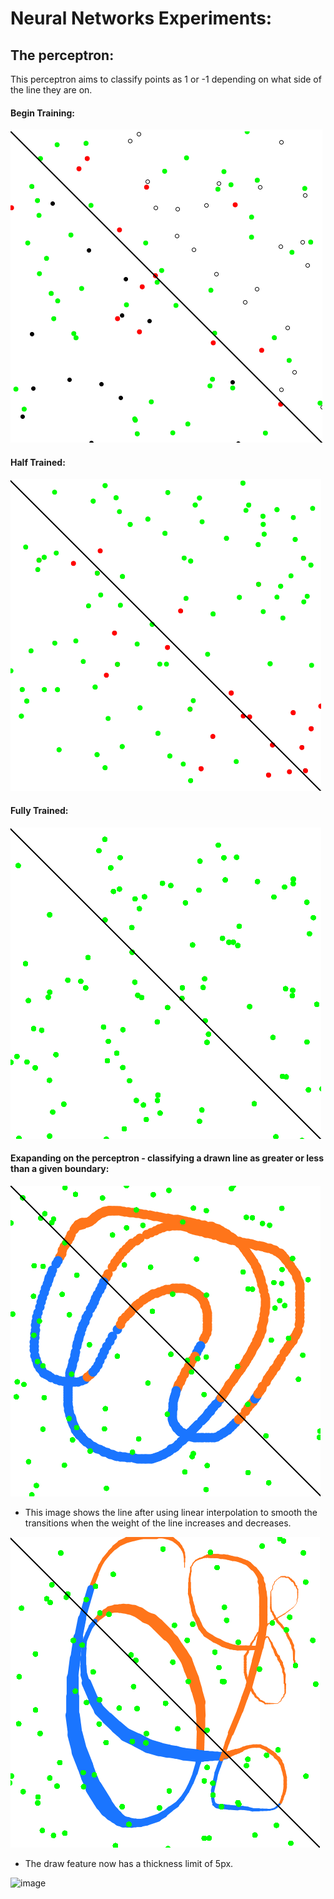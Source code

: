 # Neural Networks Experiments:

## The perceptron:
This perceptron aims to classify points as 1 or -1 depending on what side of the line they are on.

#### Begin Training:
![image](./the_perceptron/pictures/begin_training.png "What the perceptron's guessed classifications look like at the start of its training")

#### Half Trained:
![image](./the_perceptron/pictures/half_trained.png "What the perceptron's guessed classifications look like in the middle of its training")

#### Fully Trained:
![image](./the_perceptron/pictures/fully_classified.PNG "What the perceptron's guessed classifications look like at the end of its training")

#### Exapanding on the perceptron - classifying a drawn line as greater or less than a given boundary:
![image](./the_perceptron/pictures/classifying_a_drawn_line.PNG "Draw ellipses are classified to be on one side or another side of the boundary line")

- This image shows the line after using linear interpolation to smooth the transitions when the weight of the line increases and decreases.

![image](./the_perceptron/pictures/classifying_a_drawn_line_smooth.PNG "Draw line is classified to be on one side or another side of the boundary line")

- The draw feature now has a thickness limit of 5px.

![image](./the_perceptron/pictures/classifying_a_drawn_line_smooth_limit.PNG "Draw line is classified to be on one side or another side of the boundary line (smooth dransition between line hickness increase and decrease)")